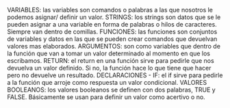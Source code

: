 VARIABLES: las variables son comandos o palabras a las que nosotros le podemos asignar/ definir un valor.
STRINGS: los strings son datos que se le pueden asignar a una variable en forma de palabras o hilos de caracteres. Siempre van dentro de comillas.
FUNCIONES: las funciones son conjuntos de variables y datos en las que se pueden crear comandos que devuelvan valores mas elaborados.
                ARGUMENTOS: son como variables que dentro de la función que van a tomar un valor determinado al momento en que los escribamos.
                RETURN: el return en una función sirve para pedirle que nos devuelva un valor definido. Si no, la función hace lo que tiene que hacer pero no devuelve un resultado.
DECLARACIONES - IF: el if sirve para pedirle a la función que arroje como respuesta un valor condicional.
VALORES BOOLEANOS: los valores booleanos se definen con dos palabras, TRUE y FALSE. Básicamente se usan para definir un valor como acertivo o no.
